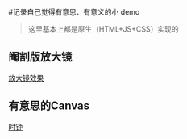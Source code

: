 #记录自己觉得有意思、有意义的小 demo

> 这里基本上都是原生（HTML+JS+CSS）实现的

## 阉割版放大镜

[放大镜效果](https://webbj97.github.io/web-demo-bj/效果相关/放大镜/index.html)

## 有意思的Canvas

[时钟](https://webbj97.github.io/web-demo-bj/canvas-svg%E7%9B%B8%E5%85%B3/canvas%E7%94%BB%E6%97%B6%E9%92%9F/index.html)
